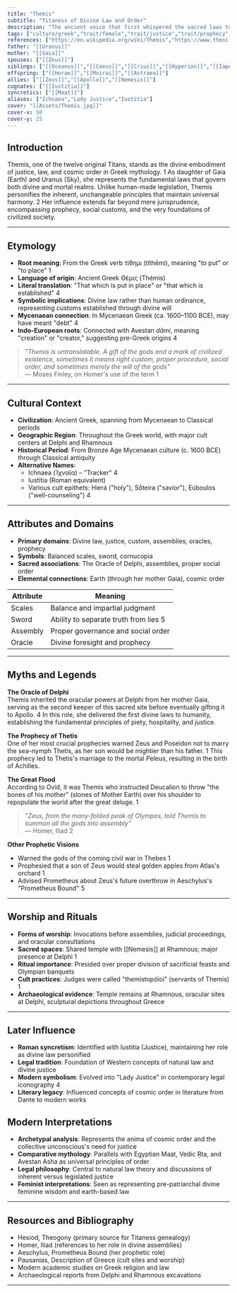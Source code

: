 ```yaml
---
title: "Themis"
subtitle: "Titaness of Divine Law and Order"
description: "The ancient voice that first whispered the sacred laws to mortals, weaving justice into the very fabric of the cosmos."
tags: ["culture/greek","trait/female","trait/justice","trait/prophecy","trait/law","trait/titan","trait/oracle","domain/justice","domain/law","domain/prophecy","domain/order","era/titanomacy","era/classical","role/titaness","role/oracle","role/lawgiver"]
references: ["https://en.wikipedia.org/wiki/Themis","https://www.theoi.com/Titan/TitanisThemis.html","https://www.greekmythology.com/Titans/Themis/themis.html","https://mythopedia.com/topics/themis","https://greekgodsandgoddesses.net/goddesses/themis/"]
father: "[[Uranus]]"
mother: "[[Gaia]]"
spouses: ["[[Zeus]]"]
siblings: ["[[Oceanus]]","[[Coeus]]","[[Crius]]","[[Hyperion]]","[[Iapetus]]","[[Cronus]]","[[Thea]]","[[Rhea]]","[[Mnemosyne]]","[[Phoebe]]","[[Tethys]]"]
offspring: ["[[Horae]]","[[Moirai]]","[[Astraea]]"]
allies: ["[[Zeus]]","[[Apollo]]","[[Nemesis]]"]
cognates: ["[[Iustitia]]"]
syncretics: ["[[Maat]]"]
aliases: ["Ichnaea","Lady Justice","Iustitia"]
cover: "[[Assets/Themis.jpg]]"
cover-x: 50
cover-y: 25
---
```

##  Introduction
Themis, one of the twelve original Titans, stands as the divine embodiment of justice, law, and cosmic order in Greek mythology. <mcreference link="https://en.wikipedia.org/wiki/Themis" index="1">1</mcreference> As daughter of Gaia (Earth) and Uranus (Sky), she represents the fundamental laws that govern both divine and mortal realms. Unlike human-made legislation, Themis personifies the inherent, unchangeable principles that maintain universal harmony. <mcreference link="https://www.theoi.com/Titan/TitanisThemis.html" index="2">2</mcreference> Her influence extends far beyond mere jurisprudence, encompassing prophecy, social customs, and the very foundations of civilized society.

---

## Etymology

- **Root meaning**: From the Greek verb τίθημι (títhēmi), meaning "to put" or "to place" <mcreference link="https://en.wikipedia.org/wiki/Themis" index="1">1</mcreference>
- **Language of origin**: Ancient Greek Θέμις (Thémis)
- **Literal translation**: "That which is put in place" or "that which is established" <mcreference link="https://mythopedia.com/topics/themis" index="4">4</mcreference>
- **Symbolic implications**: Divine law rather than human ordinance, representing customs established through divine will
- **Mycenaean connection**: In Mycenaean Greek (ca. 1600–1100 BCE), may have meant "debt" <mcreference link="https://mythopedia.com/topics/themis" index="4">4</mcreference>
- **Indo-European roots**: Connected with Avestan *dāmi*, meaning "creation" or "creator," suggesting pre-Greek origins <mcreference link="https://mythopedia.com/topics/themis" index="4">4</mcreference>

> _"Themis is untranslatable. A gift of the gods and a mark of civilized existence, sometimes it means right custom, proper procedure, social order, and sometimes merely the will of the gods"_  
> — Moses Finley, on Homer's use of the term <mcreference link="https://en.wikipedia.org/wiki/Themis" index="1">1</mcreference>

---

##  Cultural Context

- **Civilization**: Ancient Greek, spanning from Mycenaean to Classical periods
- **Geographic Region**: Throughout the Greek world, with major cult centers at Delphi and Rhamnous
- **Historical Period**: From Bronze Age Mycenaean culture (c. 1600 BCE) through Classical antiquity
- **Alternative Names**:
  - Ichnaea (Ἰχναῖα) – "Tracker" <mcreference link="https://mythopedia.com/topics/themis" index="4">4</mcreference>
  - Iustitia (Roman equivalent)
  - Various cult epithets: Hierá ("holy"), Sṓteira ("savior"), Eúboulos ("well-counseling") <mcreference link="https://mythopedia.com/topics/themis" index="4">4</mcreference>

---

## Attributes and Domains

- **Primary domains**: Divine law, justice, custom, assemblies, oracles, prophecy
- **Symbols**: Balanced scales, sword, cornucopia
- **Sacred associations**: The Oracle of Delphi, assemblies, proper social order
- **Elemental connections**: Earth (through her mother Gaia), cosmic order

| Attribute       | Meaning                        |
|----------------|---------------------------------|
| Scales         | Balance and impartial judgment  |
| Sword          | Ability to separate truth from lies <mcreference link="https://greekgodsandgoddesses.net/goddesses/themis/" index="5">5</mcreference> |
| Assembly       | Proper governance and social order |
| Oracle         | Divine foresight and prophecy   |

---

## Myths and Legends

**The Oracle of Delphi**  
Themis inherited the oracular powers at Delphi from her mother Gaia, serving as the second keeper of this sacred site before eventually gifting it to Apollo. <mcreference link="https://mythopedia.com/topics/themis" index="4">4</mcreference> In this role, she delivered the first divine laws to humanity, establishing the fundamental principles of piety, hospitality, and justice.

**The Prophecy of Thetis**  
One of her most crucial prophecies warned Zeus and Poseidon not to marry the sea-nymph Thetis, as her son would be mightier than his father. <mcreference link="https://en.wikipedia.org/wiki/Themis" index="1">1</mcreference> This prophecy led to Thetis's marriage to the mortal Peleus, resulting in the birth of Achilles.

**The Great Flood**  
According to Ovid, it was Themis who instructed Deucalion to throw "the bones of his mother" (stones of Mother Earth) over his shoulder to repopulate the world after the great deluge. <mcreference link="https://en.wikipedia.org/wiki/Themis" index="1">1</mcreference>

> _"Zeus, from the many-folded peak of Olympos, told Themis to summon all the gods into assembly"_  
> — Homer, Iliad <mcreference link="https://www.theoi.com/Titan/TitanisThemis.html" index="2">2</mcreference>

**Other Prophetic Visions**
- Warned the gods of the coming civil war in Thebes <mcreference link="https://en.wikipedia.org/wiki/Themis" index="1">1</mcreference>
- Prophesied that a son of Zeus would steal golden apples from Atlas's orchard <mcreference link="https://en.wikipedia.org/wiki/Themis" index="1">1</mcreference>
- Advised Prometheus about Zeus's future overthrow in Aeschylus's "Prometheus Bound" <mcreference link="https://greekgodsandgoddesses.net/goddesses/themis/" index="5">5</mcreference>

---

## Worship and Rituals

- **Forms of worship**: Invocations before assemblies, judicial proceedings, and oracular consultations
- **Sacred spaces**: Shared temple with [[Nemesis]] at Rhamnous; major presence at Delphi <mcreference link="https://en.wikipedia.org/wiki/Themis" index="1">1</mcreference>
- **Ritual importance**: Presided over proper division of sacrificial feasts and Olympian banquets
- **Cult practices**: Judges were called "themistopóloi" (servants of Themis) <mcreference link="https://en.wikipedia.org/wiki/Themis" index="1">1</mcreference>
- **Archaeological evidence**: Temple remains at Rhamnous, oracular sites at Delphi, sculptural depictions throughout Greece

---

## Later Influence

- **Roman syncretism**: Identified with Iustitia (Justice), maintaining her role as divine law personified
- **Legal tradition**: Foundation of Western concepts of natural law and divine justice
- **Modern symbolism**: Evolved into "Lady Justice" in contemporary legal iconography <mcreference link="https://mythopedia.com/topics/themis" index="4">4</mcreference>
- **Literary legacy**: Influenced concepts of cosmic order in literature from Dante to modern works

## Modern Interpretations

- **Archetypal analysis**: Represents the anima of cosmic order and the collective unconscious's need for justice
- **Comparative mythology**: Parallels with Egyptian Maat, Vedic Ṛta, and Avestan Asha as universal principles of order
- **Legal philosophy**: Central to natural law theory and discussions of inherent versus legislated justice
- **Feminist interpretations**: Seen as representing pre-patriarchal divine feminine wisdom and earth-based law

---

## Resources and Bibliography

- Hesiod, Theogony (primary source for Titaness genealogy)
- Homer, Iliad (references to her role in divine assemblies)
- Aeschylus, Prometheus Bound (her prophetic role)
- Pausanias, Description of Greece (cult sites and worship)
- Modern academic studies on Greek religion and law
- Archaeological reports from Delphi and Rhamnous excavations

---